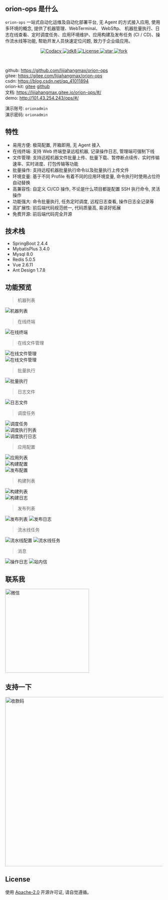 ## orion-ops 是什么

`orion-ops` 一站式自动化运维及自动化部署平台, 无 Agent 的方式接入应用, 使用多环境的概念, 提供了机器管理、WebTerminal、 WebSftp、 机器批量执行、日志在线查看、定时调度任务、应用环境维护、应用构建及发布任务 (CI / CD)、操作流水线等功能, 帮助开发人员快速定位问题,
致力于企业级应用。

<p style="text-align: center">
	<a target="_blank" href="https://www.codacy.com/gh/lijiahangmax/orion-ops/dashboard?utm_source=github.com&amp;utm_medium=referral&amp;utm_content=lijiahangmax/orion-ops&amp;utm_campaign=Badge_Grade">
		<img src="https://app.codacy.com/project/badge/Grade/18b08ef5e7294e80836c56d595fea4bb" alt="Codacy"/>
	</a>
	<a target="_blank" href="https://www.oracle.com/java/technologies/javase/javase-jdk8-downloads.html">
		<img src="https://img.shields.io/badge/JDK-8+-green.svg" alt="jdk8"/>
	</a>
	<a target="_blank" href="https://www.apache.org/licenses/LICENSE-2.0">
		<img src="https://img.shields.io/github/license/lijiahangmax/orion-ops" alt="License"/>
	</a>
	<a target="_blank" href="https://gitee.com/lijiahangmax/orion-ops/stargazers">
		<img src="https://gitee.com/lijiahangmax/orion-ops/badge/star.svg?theme=dark" alt="star"/>
	</a>
	<a target="_blank" href="https://gitee.com/lijiahangmax/orion-ops/members">
		<img src="https://gitee.com/lijiahangmax/orion-ops/badge/fork.svg?theme=dark" alt="fork"/>
	</a>		
	<!-- <a target="_blank" href="https://github.com/lijiahangmax/orion-ops">
		<img src="https://img.shields.io/github/stars/lijiahangmax/orion-ops.svg?style=social" alt="star"/>
	</a> -->	
</p>

<br/>  

github: https://github.com/lijiahangmax/orion-ops  
gitee: https://gitee.com/lijiahangmax/orion-ops  
csdn: https://blog.csdn.net/qq_41011894  
orion-kit: [gitee](https://gitee.com/lijiahangmax/orion-kit) [github](https://github.com/lijiahangmax/orion-kit)    
文档: https://lijiahangmax.gitee.io/orion-ops/#/    
demo: http://101.43.254.243/ops/#/

演示账号: `orionadmin`    
演示密码: `orionadmin`

## 特性

* 易用方便: 极简配置, 开箱即用, 无 Agent 接入
* 在线终端: 支持 Web 终端登录远程机器, 记录操作日志, 管理端可强制下线
* 文件管理: 支持远程机器文件批量上传、批量下载、暂停断点续传、实时传输速率、实时进度、打包传输等功能
* 批量操作: 支持远程机器批量执行命令以及批量执行上传文件
* 环境变量: 基于不同 Profile 有着不同的应用环境变量, 命令执行时使用占位符自动替换
* 高兼容性: 自定义 CI/CD 操作, 不论是什么项目都是配置 SSH 执行命令, 灵活操作
* 功能强大: 命令批量执行, 任务定时调度, 远程日志查看, 操作日志全记录等
* 高扩展性: 前后端代码规范统一, 代码质量高, 易读好拓展
* 免费开源: 前后端代码完全开源

## 技术栈

* SpringBoot 2.4.4
* MybatisPlus 3.4.0
* Mysql 8.0
* Redis 5.0.5
* Vue 2.6.11
* Ant Design 1.7.8

## 功能预览

> 机器列表

![机器列表](./assert/img/machine_list.png "机器列表")

> 在线终端

![在线终端](./assert/img/web_terminal.png "在线终端")

> 在线文件管理

![在线文件管理](./assert/img/sftp_1.png "在线文件管理")  
![在线文件管理](./assert/img/sftp_2.png "在线文件管理")

> 批量执行

![批量执行](./assert/img/batch_exec.png "批量执行")

> 日志文件

![日志文件](./assert/img/log_view.png "日志文件")

> 调度任务

![调度任务](./assert/img/scheduler.png "调度任务")  
![调度执行列表](./assert/img/scheduler_record.png "调度执行列表")  
![调度执行日志](./assert/img/scheduler_record_log.png "调度执行日志")

> 应用配置

![应用列表](./assert/img/app_list.png "应用列表")  
![构建配置](./assert/img/app_build_config.png "构建配置")  
![发布配置](./assert/img/app_release_config.png "发布配置")

> 构建列表

![构建列表](./assert/img/build_list.png "构建列表")  
![构建日志](./assert/img/build_log.png "构建日志")

> 发布列表

![发布列表](./assert/img/release_list.png "发布列表")
![发布日志](./assert/img/release_log.png "发布日志")

> 流水线任务

![流水线配置](./assert/img/pipeline_list.png "流水线配置")
![流水线任务](./assert/img/pipeline_record_list.png "流水线任务")

> 消息

![操作日志](./assert/img/operator_log.png "操作日志")
![站内信](./assert/img/webside_message.png "站内信")

## 联系我

<img src="./assert/img/concat_wx.jpg" alt="微信" width="268px"/>

## 支持一下

<img src="./assert/img/support_pay.jpg" alt="收款码" width="540px"/>

## License

使用 [Apache-2.0](https://github.com/lijiahangmax/orion-ops/blob/main/LICENSE) 开源许可证, 请自觉遵循。
